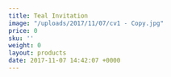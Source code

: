 ```yaml
---
title: Teal Invitation
image: "/uploads/2017/11/07/cv1 - Copy.jpg"
price: 0
sku: ''
weight: 0
layout: products
date: 2017-11-07 14:42:07 +0000
---
```

